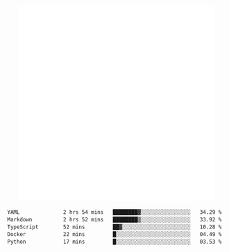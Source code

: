 <div align="center">
    <a href="https://konst.fish">
        <img src="https://raw.githubusercontent.com/konstfish/konstfish/master/fish.svg" alt="Logo" width="450"/>
    </a>
</div>

<!--START_SECTION:waka-->

```txt
YAML              2 hrs 54 mins   ████████▓░░░░░░░░░░░░░░░░   34.29 %
Markdown          2 hrs 52 mins   ████████▒░░░░░░░░░░░░░░░░   33.92 %
TypeScript        52 mins         ██▓░░░░░░░░░░░░░░░░░░░░░░   10.28 %
Docker            22 mins         █░░░░░░░░░░░░░░░░░░░░░░░░   04.49 %
Python            17 mins         █░░░░░░░░░░░░░░░░░░░░░░░░   03.53 %
```

<!--END_SECTION:waka-->
